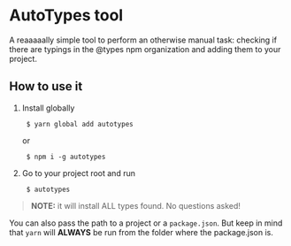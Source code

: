 # AutoTypes tool

A reaaaaally simple tool to perform an otherwise manual task: checking if there are typings in the @types npm organization and adding them to your project.

## How to use it

1. Install globally

        $ yarn global add autotypes
      
      or
      
        $ npm i -g autotypes

2. Go to your project root and run

        $ autotypes

> **NOTE:** it will install ALL types found. No questions asked!


You can also pass the path to a project or a `package.json`. But keep in mind that `yarn` will **ALWAYS** be run from the folder where the package.json is.
